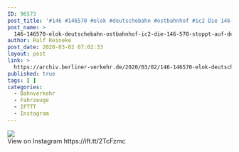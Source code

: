 ```yaml
---
ID: 96573
post_title: '#146 #146570 #elok #deutschebahn #ostbahnhof #ic2 Die 146 570 stoppt auf dem Berliner Ostbahnhof mit dem IC2 Park auf dem Weg von Cottbus nach Norddeich Mole.'
post_name: >
  146-146570-elok-deutschebahn-ostbahnhof-ic2-die-146-570-stoppt-auf-dem-berliner-ostbahnhof-mit-dem-ic2-park-auf-dem-weg-von-cottbus-nach-norddeich-mole
author: Ralf Reineke
post_date: 2020-03-02 07:02:33
layout: post
link: >
  https://archiv.berliner-verkehr.de/2020/03/02/146-146570-elok-deutschebahn-ostbahnhof-ic2-die-146-570-stoppt-auf-dem-berliner-ostbahnhof-mit-dem-ic2-park-auf-dem-weg-von-cottbus-nach-norddeich-mole/
published: true
tags: [ ]
categories:
  - Bahnverkehr
  - Fahrzeuge
  - IFTTT
  - Instagram
---
```

<div><img src='https://scontent.cdninstagram.com/v/t51.2885-15/sh0.08/e35/s640x640/88220502_196209268361395_5036114915786356061_n.jpg?_nc_ht=scontent.cdninstagram.com&_nc_ohc=n1Wey3fCnEAAX9wHNC-&oh=810ee0f7db7f47317b08c91ce8180710&oe=5E9686F2' style='max-width:600px;' /><br/><div>View on Instagram https://ift.tt/2TcFzmc</div></div>